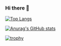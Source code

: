 ### Hi there 👋

[![Top Langs](https://github-readme-stats.vercel.app/api/top-langs/?username=MinamiNaoya&layout=compact&hide=Roff,CMake)](https://github.com/anuraghazra/github-readme-stats)

[![Anurag's GitHub stats](https://github-readme-stats.vercel.app/api?username=MinamiNaoya&count_private=true&show_icons=true)](https://github.com/anuraghazra/github-readme-stats)


[![trophy](https://github-profile-trophy.vercel.app/?username=MinamiNaoya)](https://github.com/ryo-ma/github-profile-trophy)
